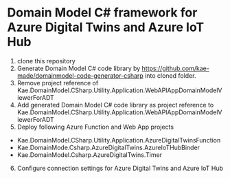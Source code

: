 # Domain Model C# framework for Azure Digital Twins and Azure IoT Hub
1. clone this repository
2. Generate Domain Model C# code library by https://github.com/kae-made/domainmodel-code-generator-csharp into cloned folder.
3. Remove project reference of Kae.DomainModel.CSharp.Utility.Application.WebAPIAppDomainModelViewerForADT
4. Add generated Domain Model C# code library as project reference to Kae.DomainModel.CSharp.Utility.Application.WebAPIAppDomainModelViewerForADT
5. Deploy following Azure Function and Web App projects
 - Kae.DomainModel.CSharp.Utility.Application.AzureDigitalTwinsFunction
 - Kae.DomainMode.Csharp.AzureDigitalTwins.AzureIoTHubBinder
 - Kae.DomainModel.Csharp.AzureDigitalTwins.Timer
6. Configure connection settings for Azure Digital Twins and Azure IoT Hub

